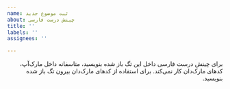 ```yaml
---
name: ثبت موضوع جدید
about: چینش درست فارسی
title: ''
labels: ''
assignees: ''

---
```


<div dir="rtl">

برای چینش درست فارسی داخل این تگ باز شده بنویسید، متاسفانه داخل مارک‌آپ، کد‌های مارک‌دان کار نمی‌کند. برای استفاده از کد‌های مارک‌دان بیرون تگ باز شده بنویسید.

</div>

